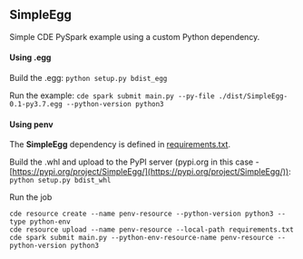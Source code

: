 ## SimpleEgg 

Simple CDE PySpark example using a custom Python dependency.

#### Using .egg

Build the .egg:
```python setup.py bdist_egg```

Run the example:
```cde spark submit main.py --py-file ./dist/SimpleEgg-0.1-py3.7.egg --python-version python3```

#### Using penv

The __SimpleEgg__ dependency is defined in [requirements.txt](./requirements.txt).

Build the .whl and upload to the PyPI server (pypi.org in this case - [https://pypi.org/project/SimpleEgg/](https://pypi.org/project/SimpleEgg/)):
```python setup.py bdist_whl```

Run the job 
```
cde resource create --name penv-resource --python-version python3 --type python-env
cde resource upload --name penv-resource --local-path requirements.txt
cde spark submit main.py --python-env-resource-name penv-resource --python-version python3
```
